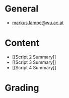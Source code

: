 # General
- markus.lampe@wu.ac.at

# Content
- [[Script 2 Summary]]
- [[Script 3 Summary]]
- [[Script 4 Summary]]

# Grading